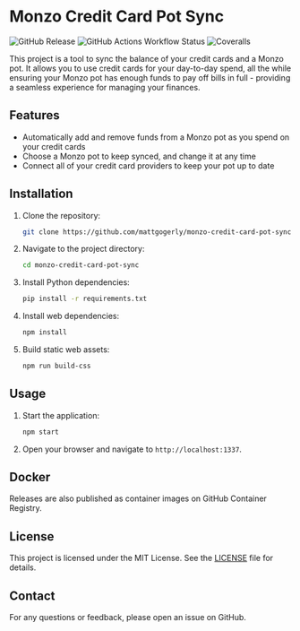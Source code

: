 # Monzo Credit Card Pot Sync

![GitHub Release](https://img.shields.io/github/v/release/mattgogerly/monzo-credit-card-pot-sync?include_prereleases)
![GitHub Actions Workflow Status](https://img.shields.io/github/actions/workflow/status/mattgogerly/monzo-credit-card-pot-sync/build.yml?branch=main)
![Coveralls](https://img.shields.io/coverallsCoverage/github/mattgogerly/monzo-credit-card-pot-sync?branch=main)

This project is a tool to sync the balance of your credit cards and a Monzo pot. It allows you to use credit cards for your day-to-day spend, all the while ensuring your Monzo pot has enough funds to pay off bills in full - providing a seamless experience for managing your finances.

## Features

- Automatically add and remove funds from a Monzo pot as you spend on your credit cards
- Choose a Monzo pot to keep synced, and change it at any time
- Connect all of your credit card providers to keep your pot up to date

## Installation

1. Clone the repository:
    ```bash
    git clone https://github.com/mattgogerly/monzo-credit-card-pot-sync.git
    ```
2. Navigate to the project directory:
    ```bash
    cd monzo-credit-card-pot-sync
    ```
3. Install Python dependencies:
    ```bash
    pip install -r requirements.txt
    ```
4. Install web dependencies:
    ```bash
    npm install
    ```
5. Build static web assets:
    ```bash
    npm run build-css
    ```

## Usage

1. Start the application:
    ```bash
    npm start
    ```
2. Open your browser and navigate to `http://localhost:1337`.

## Docker

Releases are also published as container images on GitHub Container Registry.

## License

This project is licensed under the MIT License. See the [LICENSE](LICENSE) file for details.

## Contact

For any questions or feedback, please open an issue on GitHub.
